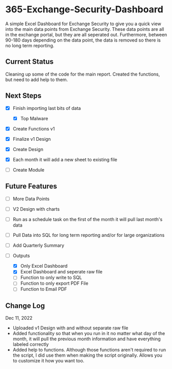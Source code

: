# 365-Exchange-Security-Dashboard

A simple Excel Dashboard for Exchange Security to give you a quick view into the main data points from Exchange Security. These data points are all in the exchange portal, but they are all seperated out. Furthermore, between 90-180 days depending on the data point, the data is removed so there is no long term reporting.

## Current Status

Cleaning up some of the code for the main report. Created the functions, but need to add help to them. 

## Next Steps

* [X] Finish importing last bits of data

  * [X] Top Malware
* [X] Create Functions v1
* [X] Finalize v1 Design
* [X] Create Design
* [X] Each month it will add a new sheet to existing file
* [ ] Create Module

## Future Features

* [ ] More Data Points
* [ ] V2 Design with charts
* [ ] Run as a schedule task on the first of the month it will pull last month's data
* [ ] Pull Data into SQL for long term reporting and/or for large organizations
* [ ] Add Quarterly Summary
* [ ] Outputs

  * [X] Only Excel Dashboard
  * [X] Excel Dashboard and seperate raw file
  * [ ] Function to only write to SQL
  * [ ] Function to only export PDF File
  * [ ] Function to Email PDF

## Change Log

Dec 11, 2022

* Uploaded v1 Design with and without separate raw file
* Added functionality so that when you run in it no matter what day of the month, it will pull the previous month information and have everything labeled correctly
* Added help to functions. Although those functions aren't required to run the script, I did use them when making the script originally. Allows you to customize it how you want too.
